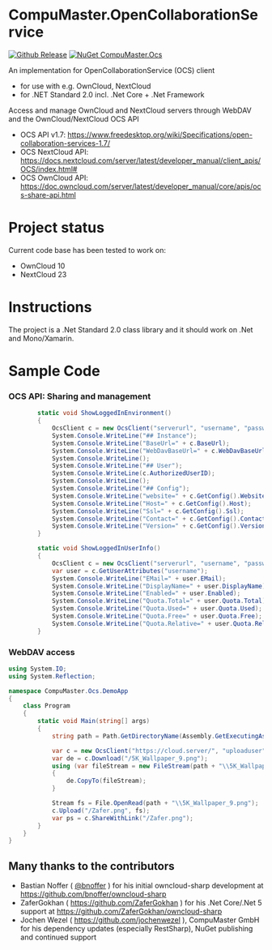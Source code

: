 ﻿# CompuMaster.OpenCollaborationService

[![Github Release](https://img.shields.io/github/release/CompuMasterGmbH/CompuMaster.OpenCollaborationService.svg?maxAge=2592000&label=GitHub%20Release)](https://github.com/CompuMasterGmbH/CompuMaster.OpenCollaborationService/releases) 
[![NuGet CompuMaster.Ocs](https://img.shields.io/nuget/v/CompuMaster.Ocs.svg?maxAge=2592000&label=NuGet%20CM.Ocs)](https://www.nuget.org/packages/CompuMaster.Ocs) 

An implementation for OpenCollaborationService (OCS) client 
* for use with e.g. OwnCloud, NextCloud
* for .NET Standard 2.0 incl. .Net Core + .Net Framework

Access and manage OwnCloud and NextCloud servers through WebDAV and the OwnCloud/NextCloud OCS API
* OCS API v1.7: https://www.freedesktop.org/wiki/Specifications/open-collaboration-services-1.7/
* OCS NextCloud API: https://docs.nextcloud.com/server/latest/developer_manual/client_apis/OCS/index.html#
* OCS OwnCloud API: https://doc.owncloud.com/server/latest/developer_manual/core/apis/ocs-share-api.html

Project status
==============

Current code base has been tested to work on:

* OwnCloud 10
* NextCloud 23

Instructions
============

The project is a .Net Standard 2.0 class library and it should work on .Net and Mono/Xamarin.

Sample Code
===========

### OCS API: Sharing and management

```C#
        static void ShowLoggedInEnvironment()
        {
            OcsClient c = new OcsClient("serverurl", "username", "password");
            System.Console.WriteLine("## Instance");
            System.Console.WriteLine("BaseUrl=" + c.BaseUrl);
            System.Console.WriteLine("WebDavBaseUrl=" + c.WebDavBaseUrl);
            System.Console.WriteLine();
            System.Console.WriteLine("## User");
            System.Console.WriteLine(c.AuthorizedUserID);
            System.Console.WriteLine();
            System.Console.WriteLine("## Config");
            System.Console.WriteLine("website=" + c.GetConfig().Website);
            System.Console.WriteLine("Host=" + c.GetConfig().Host);
            System.Console.WriteLine("Ssl=" + c.GetConfig().Ssl);
            System.Console.WriteLine("Contact=" + c.GetConfig().Contact);
            System.Console.WriteLine("Version=" + c.GetConfig().Version);
        }

        static void ShowLoggedInUserInfo()
        {
            OcsClient c = new OcsClient("serverurl", "username", "password");
            var user = c.GetUserAttributes("username");
            System.Console.WriteLine("EMail=" + user.EMail);
            System.Console.WriteLine("DisplayName=" + user.DisplayName);
            System.Console.WriteLine("Enabled=" + user.Enabled);
            System.Console.WriteLine("Quota.Total=" + user.Quota.Total);
            System.Console.WriteLine("Quota.Used=" + user.Quota.Used);
            System.Console.WriteLine("Quota.Free=" + user.Quota.Free);
            System.Console.WriteLine("Quota.Relative=" + user.Quota.Relative);
        }
```

### WebDAV access

```C#
using System.IO;
using System.Reflection;

namespace CompuMaster.Ocs.DemoApp
{
    class Program
    {
        static void Main(string[] args)
        {
            string path = Path.GetDirectoryName(Assembly.GetExecutingAssembly().Location);

            var c = new OcsClient("https://cloud.server/", "uploaduser", "uploadpassword");
            var de = c.Download("/5K_Wallpaper_9.png");
            using (var fileStream = new FileStream(path + "\\5K_Wallpaper_9.png", FileMode.Create, FileAccess.Write))
            {
                de.CopyTo(fileStream);
            }

            Stream fs = File.OpenRead(path + "\\5K_Wallpaper_9.png");
            c.Upload("/Zafer.png", fs);
            var ps = c.ShareWithLink("/Zafer.png");
        }
    }
}
```

## Many thanks to the contributors

* Bastian Noffer ( [@bnoffer](https://github.com/bnoffer) ) for his initial owncloud-sharp development at https://github.com/bnoffer/owncloud-sharp
* ZaferGokhan ( https://github.com/ZaferGokhan ) for his .Net Core/.Net 5 support at https://github.com/ZaferGokhan/owncloud-sharp
* Jochen Wezel ( https://github.com/jochenwezel ), CompuMaster GmbH for his dependency updates (especially RestSharp), NuGet publishing and continued support
